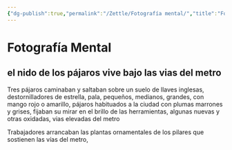 ```yaml
---
{"dg-publish":true,"permalink":"/Zettle/Fotografía mental/","title":"Fotografía Mental","tags":["Pensamiento"],"noteIcon":"","created":"2023-07-23T12:39:38.710-05:00","updated":"2023-08-26T20:26:34.505-05:00"}
---
```



# Fotografía Mental
## el nido de los pájaros vive bajo las vias del metro
Tres pájaros caminaban y saltaban sobre un suelo de llaves inglesas, destornilladores de estrella, pala, pequeños, medianos, grandes, con mango rojo o amarillo, pájaros habituados a la ciudad con plumas marrones y grises, fijaban su mirar en el brillo de las herramientas, algunas nuevas y otras oxidadas, vias elevadas del metro 

Trabajadores arrancaban las plantas ornamentales de los pilares que sostienen las vías del metro,